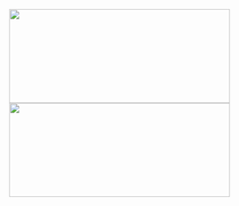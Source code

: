<a href="https://github.com/dak2">
  <img align="left" height="170px" width="400px" src="https://github-readme-stats.vercel.app/api?username=dak2&count_private=true&show_icons=true&theme=dark" />
</a>
<a href="https://github.com/dak2">
  <img align="left" height="170px" width="400px" src="https://github-readme-stats.vercel.app/api/top-langs/?username=dak2&layout=compact&theme=dark" />
</a>
